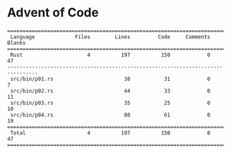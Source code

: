 # Advent of Code

    ================================================================================
     Language             Files        Lines         Code     Comments       Blanks
    ================================================================================
     Rust                     4          197          150            0           47
    --------------------------------------------------------------------------------
     src/bin/p01.rs                       38           31            0            7
     src/bin/p02.rs                       44           33            0           11
     src/bin/p03.rs                       35           25            0           10
     src/bin/p04.rs                       80           61            0           19
    ================================================================================
     Total                    4          197          150            0           47
    ================================================================================
